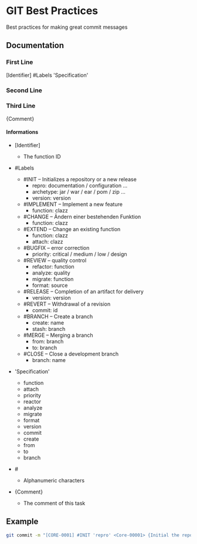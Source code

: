 # GIT Best Practices

Best practices for making great commit messages

## Documentation

### First Line

[Identifier] #Labels 'Specification'

### Second Line

<Task-ID>

### Third Line

{Comment}

#### Informations

* [Identifier]
	* The function ID

* #Labels
	* #INIT – Initializes a repository or a new release
		* repro: documentation / configuration …
		* archetype: jar / war / ear / pom / zip …
		* version: version
	* #IMPLEMENT – Implement a new feature
		* function: clazz
	* #CHANGE – Ändern einer bestehenden Funktion
		* function: clazz
	* #EXTEND – Change an existing function
		* function: clazz
		* attach: clazz
	* #BUGFIX – error correction
		* priority: critical / medium / low / design
	* #REVIEW – quality control
		* refactor: function
		* analyze: quality
		* migrate: function
		* format: source
	* #RELEASE – Completion of an artifact for delivery
		* version: version
	* #REVERT – Withdrawal of a revision
		* commit: id
	* #BRANCH – Create a branch
		* create: name
		* stash: branch
	* #MERGE – Merging a branch
		* from: branch
		* to: branch
	* #CLOSE – Close a development branch
		* branch: name

* 'Specification'
	* function
	* attach
	* priority
	* reactor
	* analyze
	* migrate
	* format
	* version
	* commit
	* create
	* from
	* to
	* branch

* #<Task-ID>
	* Alphanumeric characters

* {Comment}
	* The comment of this task

## Example

```bash
git commit -m "[CORE-0001] #INIT 'repro' <Core-00001> {Initial the repository.}"
```
